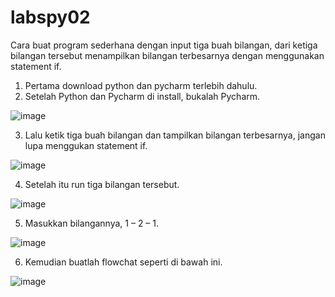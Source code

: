 # labspy02
Cara buat program sederhana dengan input tiga buah bilangan, dari ketiga bilangan tersebut menampilkan bilangan terbesarnya dengan menggunakan statement if.
1.	Pertama download python dan pycharm terlebih dahulu.
2.	Setelah Python dan Pycharm di install, bukalah Pycharm.

![image](https://user-images.githubusercontent.com/56709070/68277200-4c6a7000-00a1-11ea-8352-b53204a3c947.png)

3.	Lalu ketik tiga buah bilangan dan tampilkan bilangan terbesarnya, jangan lupa menggukan statement if.

![image](https://user-images.githubusercontent.com/56709070/68277416-ba169c00-00a1-11ea-8d15-6e465830024a.png)

4.	Setelah itu run tiga bilangan tersebut.

![image](https://user-images.githubusercontent.com/56709070/68277457-d1558980-00a1-11ea-95dd-944ed30a47db.png)

5.	Masukkan bilangannya, 1 – 2 – 1.

![image](https://user-images.githubusercontent.com/56709070/68277502-e6cab380-00a1-11ea-98be-03b023b6c9d9.png)

6.	Kemudian buatlah flowchat seperti di bawah ini.

![image](https://user-images.githubusercontent.com/56709070/68277543-fea23780-00a1-11ea-8a18-dc6d38c90d09.png)

